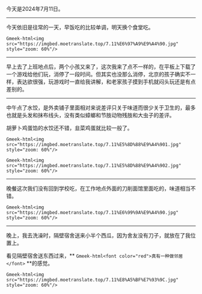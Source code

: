 今天是2024年7月11日。

---

今天依旧是往常的一天，早饭吃的比较单调，明天换个食堂吃。

`Gmeek-html<img src="https://imgbed.moetranslate.top/7.11%E6%97%A9%E9%A4%90.jpg" style="zoom: 60%"/>`

---

早上去了上班地点后，两个小孩又来了，这次我来了点不一样的，在平板上下载了一个游戏给他们玩，消停了一段时间。但其实也没那么消停，北京的孩子确实不一样，表达欲很强，玩游戏时一直给我讲解，和老家孩子摸到手机就闷头玩还是有点差别的。

---

中午点了水饺，是外卖铺子里面相对来说差评只关于味道而很少关于卫生的，最多也就是头发和抹布线头，没有类似蟑螂和节肢动物残肢和大虫子的差评。

胡萝卜鸡蛋馅的水饺还不错，韭菜鸡蛋就比较一般了。

`Gmeek-html<img src="https://imgbed.moetranslate.top/7.11%E5%8D%88%E9%A4%901.jpg" style="zoom: 60%"/>`

`Gmeek-html<img src="https://imgbed.moetranslate.top/7.11%E5%8D%88%E9%A4%902.jpg" style="zoom: 60%"/>`

---

晚餐这次我们没有回到学校吃，在工作地点外面的刀削面馆里面吃的，味道相当不错。

`Gmeek-html<img src="https://imgbed.moetranslate.top/7.11%E6%99%9A%E9%A4%90.jpg" style="zoom: 60%"/>`

---

晚上，我去洗澡时，隔壁宿舍送来小半个西瓜，因为舍友没有刀子，就放在了我位置上。

看见隔壁宿舍送东西过来，** `Gmeek-html<font color="red">真有一种做邻居</font>` **的感觉。

`Gmeek-html<img src="https://imgbed.moetranslate.top/7.11%E8%A5%BF%E7%93%9C.jpg" style="zoom: 60%"/>`
